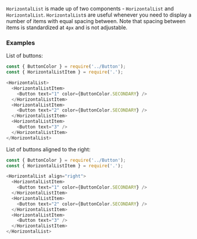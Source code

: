 `HorizontalList` is made up of two components - `HorizontalList` and `HorizontalList`. `HorizontalList`s are useful whenever you need to display a number of items with equal spacing between. Note that spacing between items is standardized at `4px` and is not adjustable.

### Examples

List of buttons:

```js
const { ButtonColor } = require('../Button');
const { HorizontalListItem } = require('.');

<HorizontalList>
  <HorizontalListItem>
    <Button text="1" color={ButtonColor.SECONDARY} />
  </HorizontalListItem>
  <HorizontalListItem>
    <Button text="2" color={ButtonColor.SECONDARY} />
  </HorizontalListItem>
  <HorizontalListItem>
    <Button text="3" />
  </HorizontalListItem>
</HorizontalList>
```

List of buttons aligned to the right:

```js
const { ButtonColor } = require('../Button');
const { HorizontalListItem } = require('.');

<HorizontalList align="right">
  <HorizontalListItem>
    <Button text="1" color={ButtonColor.SECONDARY} />
  </HorizontalListItem>
  <HorizontalListItem>
    <Button text="2" color={ButtonColor.SECONDARY} />
  </HorizontalListItem>
  <HorizontalListItem>
    <Button text="3" />
  </HorizontalListItem>
</HorizontalList>
```
